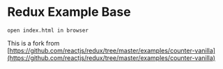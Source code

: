 # Redux Example Base

```
open index.html in browser
```

This is a fork from [https://github.com/reactjs/redux/tree/master/examples/counter-vanilla](https://github.com/reactjs/redux/tree/master/examples/counter-vanilla)
